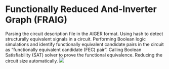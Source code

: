 Functionally Reduced And-Inverter Graph (FRAIG)
===
Parsing the circuit description file in the AIGER format.
Using hash to detect structurally equivalent signals in a circuit.
Performing Boolean logic simulations and identify functionally equivalent candidate pairs in the circuit as “functionally equivalent candidate (FEC) pair”.
Calling Boolean Satisfiability (SAT) solver to prove the functional equivalence.
Reducing the circuit size automatically.
![](https://i.imgur.com/RyJvmoL.jpg)
